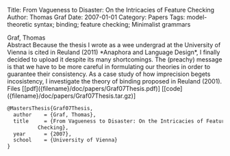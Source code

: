 Title: From Vagueness to Disaster: On the Intricacies of Feature Checking
Author: Thomas Graf
Date: 2007-01-01
Category: Papers
Tags: model-theoretic syntax; binding; feature checking; Minimalist grammars

<div markdown class="authors">
Graf, Thomas
</div>

<div markdown class="abstract">
<span id="abstract-title">Abstract</span>
Because the thesis I wrote as a wee undergrad at the University of Vienna is cited in Reuland (2011) *Anaphora and Language Design*, I finally decided to upload it despite its many shortcomings. The (preachy) message is that we have to be more careful in formulating our theories in order to guarantee their consistency. As a case study of how imprecision begets incosistency, I investigate the theory of binding proposed in Reuland (2001).
</div>

<div markdown class="files">
<span id="files-title">Files</span>
[[pdf]({filename}/doc/papers/Graf07Thesis.pdf)]
[[code]({filename}/doc/papers/Graf07Thesis.tar.gz)]
</div>

~~~latex
@MastersThesis{Graf07Thesis,
  author	= {Graf, Thomas},
  title		= {From Vagueness to Disaster: On the Intricacies of Feature
		  Checking},
  year		= {2007},
  school	= {University of Vienna}
}
~~~
